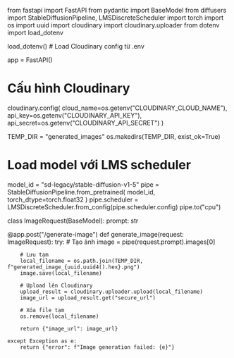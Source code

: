 from fastapi import FastAPI
from pydantic import BaseModel
from diffusers import StableDiffusionPipeline, LMSDiscreteScheduler
import torch
import os
import uuid
import cloudinary
import cloudinary.uploader
from dotenv import load_dotenv

load_dotenv() # Load Cloudinary config từ .env

app = FastAPI()

# Cấu hình Cloudinary

cloudinary.config(
cloud_name=os.getenv("CLOUDINARY_CLOUD_NAME"),
api_key=os.getenv("CLOUDINARY_API_KEY"),
api_secret=os.getenv("CLOUDINARY_API_SECRET")
)

TEMP_DIR = "generated_images"
os.makedirs(TEMP_DIR, exist_ok=True)

# Load model với LMS scheduler

model_id = "sd-legacy/stable-diffusion-v1-5"
pipe = StableDiffusionPipeline.from_pretrained(
model_id,
torch_dtype=torch.float32
)
pipe.scheduler = LMSDiscreteScheduler.from_config(pipe.scheduler.config)
pipe.to("cpu")

class ImageRequest(BaseModel):
prompt: str

@app.post("/generate-image")
def generate_image(request: ImageRequest):
try: # Tạo ảnh
image = pipe(request.prompt).images[0]

        # Lưu tạm
        local_filename = os.path.join(TEMP_DIR, f"generated_image_{uuid.uuid4().hex}.png")
        image.save(local_filename)

        # Upload lên Cloudinary
        upload_result = cloudinary.uploader.upload(local_filename)
        image_url = upload_result.get("secure_url")

        # Xóa file tạm
        os.remove(local_filename)

        return {"image_url": image_url}

    except Exception as e:
        return {"error": f"Image generation failed: {e}"}
